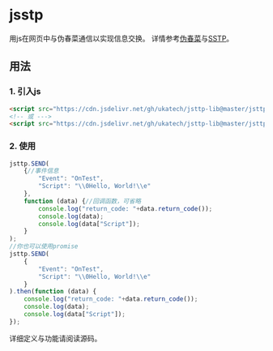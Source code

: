 # jsstp  

用js在网页中与伪春菜通信以实现信息交换。
详情参考[伪春菜](https://zh.moegirl.org.cn/zh-hans/%E4%BC%AA%E6%98%A5%E8%8F%9C)与[SSTP](http://ssp.shillest.net/ukadoc/manual/spec_sstp.html)。

## 用法

### 1. 引入js

```html
<script src="https://cdn.jsdelivr.net/gh/ukatech/jsttp-lib@master/jsttp.min.js"></script>
<!-- 或 --->
<script src="https://cdn.jsdelivr.net/gh/ukatech/jsttp-lib@master/jsttp.js"></script>
```

### 2. 使用

```javascript
jsttp.SEND(
	{//事件信息
		"Event": "OnTest",
		"Script": "\\0Hello, World!\\e"
	},
	function (data) {//回调函数，可省略
		console.log("return_code: "+data.return_code());
		console.log(data);
		console.log(data["Script"]);
	}
);
//你也可以使用promise
jsttp.SEND(
	{
		"Event": "OnTest",
		"Script": "\\0Hello, World!\\e"
	}
).then(function (data) {
	console.log("return_code: "+data.return_code());
	console.log(data);
	console.log(data["Script"]);
});
```
详细定义与功能请阅读源码。
